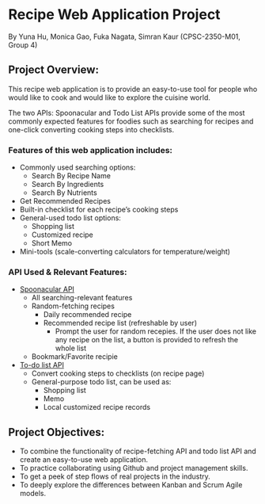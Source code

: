 # Recipe Web Application Project
By Yuna Hu, Monica Gao, Fuka Nagata, Simran Kaur (CPSC-2350-M01, Group 4)

## Project Overview:
   This recipe web application is to provide an easy-to-use tool for people who would like to cook and would like to explore the cuisine world.

   The two APIs: Spoonacular and Todo List APIs provide some of the most commonly expected features for foodies such as searching for recipes and one-click converting cooking steps into checklists.

### Features of this web application includes:
- Commonly used searching options:
   - Search By Recipe Name
   - Search By Ingredients
   - Search By Nutrients
- Get Recommended Recipes
- Built-in checklist for each recipe’s cooking steps
- General-used todo list options:
   - Shopping list
   - Customized recipe
   - Short Memo
- Mini-tools (scale-converting calculators for temperature/weight)

### API Used & Relevant Features:
- [Spoonacular API](https://spoonacular.com/food-api)
   - All searching-relevant features
   - Random-fetching recipes
      - Daily recommended recipe
      - Recommended recipe list (refreshable by user)
         - Prompt the user for random recepies. If the user does not like any recipe on the list, a button is provided to refresh the whole list
   - Bookmark/Favorite recipie
- [To-do list API](https://developer.todoist.com/guides/#developing-with-todoist)
   - Convert cooking steps to checklists (on recipe page)
   - General-purpose todo list, can be used as:
      - Shopping list
      - Memo
      - Local customized recipe records


## Project Objectives:
- To combine the functionality of recipe-fetching API and todo list API and create an easy-to-use web application.
- To practice collaborating using Github and project management skills.
- To get a peek of step flows of real projects in the industry.
- To deeply explore the differences between Kanban and Scrum Agile models.